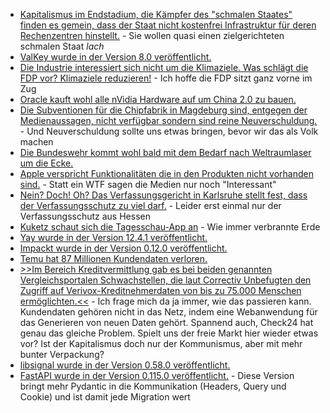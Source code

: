* [Kapitalismus im Endstadium, die Kämpfer des "schmalen Staates" finden es gemein, dass der Staat nicht kostenfrei Infrastruktur für deren Rechenzentren hinstellt.](https://www.borncity.com/blog/2024/09/16/rechenzentrumskostenausgleich-google-amazon-microsoft-und-meta-kaempfen-gegen-vorschlag-von-ohio/) - Sie wollen quasi einen zielgerichteten schmalen Staat *lach*
* [ValKey wurde in der Version 8.0 veröffentlicht.](https://www.phoronix.com/news/Valkey-8.0-Released)
* [Die Industrie interessiert sich nicht um die Klimaziele. Was schlägt die FDP vor? Klimaziele reduzieren!](https://blog.fefe.de/?ts=98174220) - Ich hoffe die FDP sitzt ganz vorne im Zug
* [Oracle kauft wohl alle nVidia Hardware auf um China 2.0 zu bauen.](https://blog.fefe.de/?ts=9817e7bb)
* [Die Subventionen für die Chipfabrik in Magdeburg sind, entgegen der Medienaussagen, nicht verfügbar sondern sind reine Neuverschuldung.](https://blog.fefe.de/?ts=9817e6b1) - Und Neuverschuldung sollte uns etwas bringen, bevor wir das als Volk machen
* [Die Bundeswehr kommt wohl bald mit dem Bedarf nach Weltraumlaser um die Ecke.](https://blog.fefe.de/?ts=9816b1a0)
* [Apple verspricht Funktionalitäten die in den Produkten nicht vorhanden sind.](https://blog.fefe.de/?ts=9816d566) - Statt ein WTF sagen die Medien nur noch "Interessant"
* [Nein? Doch! Oh? Das Verfassungsgericht in Karlsruhe stellt fest, dass der Verfassungsschutz zu viel darf.](https://netzpolitik.org/2024/bundesverfassungsgericht-der-hessische-verfassungsschutz-darf-zu-viel/) - Leider erst einmal nur der Verfassungsschutz aus Hessen
* [Kuketz schaut sich die Tagesschau-App an](https://www.kuketz-blog.de/tagesschau-app-was-google-ueber-deine-lesegewohnheiten-erfahren-kann/) - Wie immer verbrannte Erde
* [Yay wurde in der Version 12.4.1 veröffentlicht.](https://github.com/Jguer/yay/releases/tag/v12.4.1)
* [Impackt wurde in der Version 0.12.0 veröffentlicht.](https://github.com/fortra/impacket/releases/tag/impacket_0_12_0)
* [Temu hat 87 Millionen Kundendaten verloren.](https://www.bleepingcomputer.com/news/security/temu-denies-breach-after-hacker-claims-theft-of-87-million-data-records/)
* [>>Im Bereich Kreditvermittlung gab es bei beiden genannten Vergleichsportalen Schwachstellen, die laut Correctiv Unbefugten den Zugriff auf Verivox-Kreditnehmerdaten von bis zu 75.000 Menschen ermöglichten.<<](https://www.borncity.com/blog/2024/09/17/chaos-computer-club-findet-darlehensvertrge-von-check24-und-verivox-im-netz/) - Ich frage mich da ja immer, wie das passieren kann. Kundendaten gehören nicht in das Netz, indem eine Webanwendung für das Generieren von neuen Daten gehört. Spannend auch, Check24 hat genau das gleiche Problem. Spielt uns der freie Markt hier wieder etwas vor? Ist der Kapitalismus doch nur der Kommunismus, aber mit mehr bunter Verpackung?
* [libsignal wurde in der Version 0.58.0 veröffentlicht.](https://github.com/signalapp/libsignal/releases/tag/v0.58.0)
* [FastAPI wurde in der Version 0.115.0 veröffentlicht.](https://github.com/fastapi/fastapi/releases/tag/0.115.0) - Diese Version bringt mehr Pydantic in die Kommunikation (Headers, Query und Cookie) und ist damit jede Migration wert
